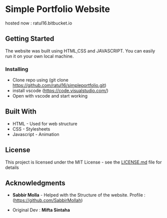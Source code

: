 # Simple Portfolio Website
hosted now : ratul16.bitbucket.io

## Getting Started

The website was built using HTML,CSS and JAVASCRIPT. You can easily run it on your own local machine.


### Installing

* Clone repo using (git clone https://github.com/ratul16/simpleportfolio.git)
* install vscode (https://code.visualstudio.com/)
* Open with vscode and start working

## Built With

* HTML - Used for web structure
* CSS - Stylesheets
* Javascript - Animation

## License

This project is licensed under the MIT License - see the [LICENSE.md](LICENSE.md) file for details

## Acknowledgments

* **Sabbir Molla** - Helped with the Structure of the website. Profile : (https://github.com/SabbirMollah)

* Original Dev : **Mifta Sintaha**





